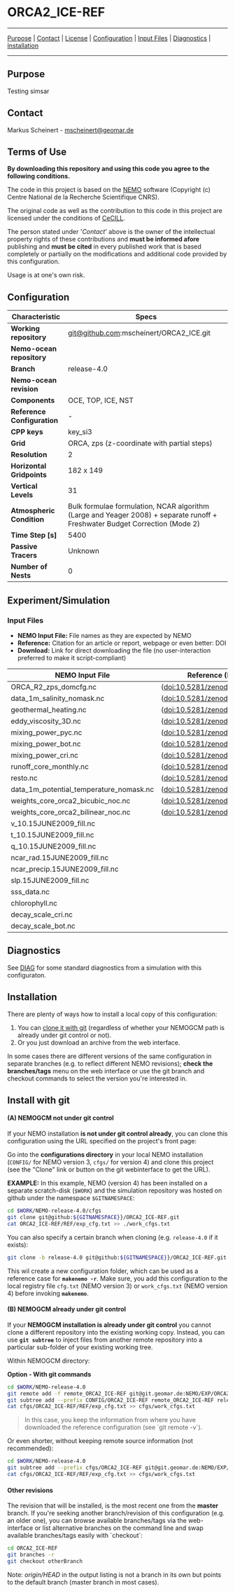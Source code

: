  
                      
# ORCA2_ICE-REF
___

[Purpose](#purpose)  |  [Contact](#contact)  |  [License](#license)  |  [Configuration](#configuration) | [Input Files](#input-files)  |  [Diagnostics](#diagnostics)  | [Installation](#installation)

____

## Purpose

Testing simsar


## Contact

Markus Scheinert - mscheinert@geomar.de


## Terms of Use

**By downloading this repository and using this code you agree to the following conditions.**

The code in this project is based on the [NEMO](http://www.nemo-ocean.eu) software (Copyright (c) Centre National de la Recherche Scientifique CNRS).

The original code as well as the contribution to this code in this project are licensed under the conditions of [CeCILL](http://www.cecill.info). 

The person stated under '*Contact*' above is the owner of the intellectual property rights of these contributions and **must be informed afore** publishing and **must be cited** in every published work that is based completely or partially on the modifications and additional code provided by this configuration.

Usage is at one's own risk. 


## Configuration

|  **Characteristic** | **Specs** |
|-------------- | -------------- | 
| **Working repository** | git@github.com:mscheinert/ORCA2_ICE.git | 
| **Nemo-ocean repository** |  | 
| **Branch** | release-4.0 | 
| **Nemo-ocean revision** |  | 
| **Components** | OCE, TOP, ICE, NST | 
| **Reference Configuration** |  -  | 
| **CPP keys** |   key_si3      | 
| **Grid** | ORCA, zps (z-coordinate with partial steps) | 
| **Resolution** | 2 | 
| **Horizontal Gridpoints** | 182 x 149 | 
| **Vertical Levels** | 31 | 
| **Atmospheric Condition** | Bulk formulae formulation, NCAR algorithm   (Large and Yeager 2008) + separate runoff + Freshwater Budget Correction (Mode 2) | 
| **Time Step [s]** | 5400 | 
| **Passive Tracers** | Unknown | 
| **Number of Nests** | 0 | 



## Experiment/Simulation

<!--//DELDEL
The default settings for this experiment can be found in the [REF](REF) folder.
The modified code is located in the [MY_SRC](MY_SRC) directory.
DELDEL//-->
       
### Input Files

*  **NEMO Input File:** File names as they are expected by NEMO  
*  **Reference:** Citation for an article or report, webpage or even better: DOI  
*  **Download:** Link for direct downloading the file (no user-interaction preferred to make it script-compliant)  


| **NEMO Input File** | **Reference (DOI)** | **Download** |
| ------------------ | ------------------ | ------------------ | 
| ORCA_R2_zps_domcfg.nc |  ([doi:10.5281/zenodo.3767939](https://doi.org/10.5281/zenodo.3767939)) | [download](https://zenodo.org/record/3767939/files/ORCA2_ICE_v4.2.tar?download=1) |
| data_1m_salinity_nomask.nc |  ([doi:10.5281/zenodo.3767939](https://doi.org/10.5281/zenodo.3767939)) | [download](https://zenodo.org/record/3767939/files/ORCA2_ICE_v4.2.tar?download=1) |
| geothermal_heating.nc |  ([doi:10.5281/zenodo.3767939](https://doi.org/10.5281/zenodo.3767939)) | [download](https://zenodo.org/record/3767939/files/ORCA2_ICE_v4.2.tar?download=1) |
| eddy_viscosity_3D.nc |  ([doi:10.5281/zenodo.3767939](https://doi.org/10.5281/zenodo.3767939)) | [download](https://zenodo.org/record/3767939/files/ORCA2_ICE_v4.2.tar?download=1) |
| mixing_power_pyc.nc |  ([doi:10.5281/zenodo.3767939](https://doi.org/10.5281/zenodo.3767939)) | [download](https://zenodo.org/record/3767939/files/ORCA2_ICE_v4.2.tar?download=1) |
| mixing_power_bot.nc |  ([doi:10.5281/zenodo.3767939](https://doi.org/10.5281/zenodo.3767939)) | [download](https://zenodo.org/record/3767939/files/ORCA2_ICE_v4.2.tar?download=1) |
| mixing_power_cri.nc |  ([doi:10.5281/zenodo.3767939](https://doi.org/10.5281/zenodo.3767939)) | [download](https://zenodo.org/record/3767939/files/ORCA2_ICE_v4.2.tar?download=1) |
| runoff_core_monthly.nc |  ([doi:10.5281/zenodo.3767939](https://doi.org/10.5281/zenodo.3767939)) | [download](https://zenodo.org/record/3767939/files/ORCA2_ICE_v4.2.tar?download=1) |
| resto.nc |  ([doi:10.5281/zenodo.3767939](https://doi.org/10.5281/zenodo.3767939)) | [download](https://zenodo.org/record/3767939/files/ORCA2_ICE_v4.2.tar?download=1) |
| data_1m_potential_temperature_nomask.nc |  ([doi:10.5281/zenodo.3767939](https://doi.org/10.5281/zenodo.3767939)) | [download](https://zenodo.org/record/3767939/files/ORCA2_ICE_v4.2.tar?download=1) |
| weights_core_orca2_bicubic_noc.nc |  ([doi:10.5281/zenodo.3767939](https://doi.org/10.5281/zenodo.3767939)) | [download](https://zenodo.org/record/3767939/files/ORCA2_ICE_v4.2.tar?download=1) |
| weights_core_orca2_bilinear_noc.nc |  ([doi:10.5281/zenodo.3767939](https://doi.org/10.5281/zenodo.3767939)) | [download](https://zenodo.org/record/3767939/files/ORCA2_ICE_v4.2.tar?download=1) |
| v_10.15JUNE2009_fill.nc |   | [download](https://zenodo.org/record/3767939/files/ORCA2_ICE_v4.2.tar?download=1) |
| t_10.15JUNE2009_fill.nc |   | [download](https://zenodo.org/record/3767939/files/ORCA2_ICE_v4.2.tar?download=1) |
| q_10.15JUNE2009_fill.nc |   | [download](https://zenodo.org/record/3767939/files/ORCA2_ICE_v4.2.tar?download=1) |
| ncar_rad.15JUNE2009_fill.nc |   | [download](https://zenodo.org/record/3767939/files/ORCA2_ICE_v4.2.tar?download=1) |
| ncar_precip.15JUNE2009_fill.nc |   | [download](https://zenodo.org/record/3767939/files/ORCA2_ICE_v4.2.tar?download=1) |
| slp.15JUNE2009_fill.nc |   | [download](https://zenodo.org/record/3767939/files/ORCA2_ICE_v4.2.tar?download=1) |
| sss_data.nc |   | [download](https://zenodo.org/record/3767939/files/ORCA2_ICE_v4.2.tar?download=1) |
| chlorophyll.nc |   | [download](https://zenodo.org/record/3767939/files/ORCA2_ICE_v4.2.tar?download=1) |
| decay_scale_cri.nc |   | [download](https://zenodo.org/record/3767939/files/ORCA2_ICE_v4.2.tar?download=1) |
| decay_scale_bot.nc |   | [download](https://zenodo.org/record/3767939/files/ORCA2_ICE_v4.2.tar?download=1) |



## Diagnostics

See [DIAG](DIAG) for some standard diagnostics from a simulation with this configuraton.

## Installation

There are plenty of ways how to install a local copy of this configuration:

1. You can [clone it with git](#install-with-git) (regardless of whether your NEMOGCM path is already under git control or not). 
2. Or you just download an archive from the web interface.  

In some cases there are different versions of the same configuration in separate branches (e.g. to reflect different NEMO revisions); **check the branches/tags** menu on the web interface or use the git branch and checkout commands to select 
the version you're interested in.


## Install with git


#### (A) NEMOGCM not under git control

If your NEMO installation **is not under git control already**, you can clone this configuration using the URL specified on the project's front page:

Go into the **configurations directory** in your local NEMO installation (`CONFIG/` for NEMO version 3, `cfgs/` for version 4) and clone this project (see the "Clone" link or button on the git webinterface to get the URL).

**EXAMPLE:** In this example, NEMO (version 4) has been installed on a separate scratch-disk (`$WORK`) and the simulation repository was hosted on github under the namespace `$GITNAMESPACE`:

~~~bash
cd $WORK/NEMO-release-4.0/cfgs
git clone git@github:${GITNAMESPACE}}/ORCA2_ICE-REF.git
cat ORCA2_ICE-REF/REF/exp_cfg.txt >> ./work_cfgs.txt
~~~

You can also specify a certain branch when cloning (e.g. `release-4.0` if it exists):

~~~bash
git clone -b release-4.0 git@github:${GITNAMESPACE}}/ORCA2_ICE-REF.git
~~~

This wil create a new configuration folder, which can be used as a reference case for **`makenemo -r`**. 
Make sure, you add this configuration  to the local registry file `cfg.txt` (NEMO version 3) or `work_cfgs.txt` (NEMO version 4) before invoking **`makenemo`**.



#### (B) NEMOGCM already under git control

If your **NEMOGCM installation is already under git control** you cannot clone a different repository into the existing working copy. 
Instead, you can use **`git subtree`** to inject files from another remote repository into a particular sub-folder of your existing working tree.

Within NEMOGCM directory:

**Option - With git commands**

~~~bash
cd $WORK/NEMO-release-4.0
git remote add -f remote_ORCA2_ICE-REF git@git.geomar.de:NEMO/EXP/ORCA2_ICE-REF.git   # add remote
git subtree add --prefix CONFIG/ORCA2_ICE-REF remote_ORCA2_ICE-REF release-4.0:-master --squash     # donwload master branch into sub-folder
cat cfgs/ORCA2_ICE-REF/REF/exp_cfg.txt >> cfgs/work_cfgs.txt
~~~

> In this case, you keep the information from where you have downloaded the reference configuration (see \`git remote -v\`).

Or even shorter, without keeping remote source information (not recommended):

~~~bash
cd $WORK/NEMO-release-4.0
git subtree add --prefix cfgs/ORCA2_ICE-REF git@git.geomar.de:NEMO/EXP/ORCA2_ICE-REF.git release-4.0:-master --squash
cat cfgs/ORCA2_ICE-REF/REF/exp_cfg.txt >> cfgs/work_cfgs.txt
~~~


#### Other revisions

The revision that will be installed, is the most recent one from the **master** branch. 
If you're seeking another branch/revision of this configuration (e.g. an older one), you can browse available branches/tags via the web-interface or list alternative 
branches on the command line and swap available branches/tags easily with \`checkout\`:

~~~bash
cd ORCA2_ICE-REF
git branches -r
git checkout otherBranch
~~~

Note: *origin/HEAD* in the output listing is not a branch in its own but points to the default branch (master branch in most cases).
        
        